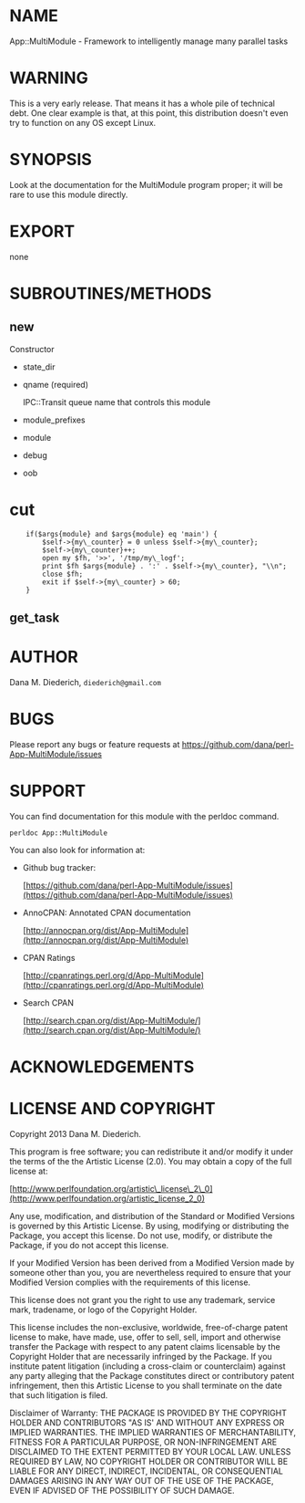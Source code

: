 # NAME

App::MultiModule - Framework to intelligently manage many parallel tasks

# WARNING

This is a very early release.  That means it has a whole pile of
technical debt.  One clear example is that, at this point, this
distribution doesn't even try to function on any OS except Linux.

# SYNOPSIS

Look at the documentation for the MultiModule program proper; it will be
rare to use this module directly.

# EXPORT

none

# SUBROUTINES/METHODS

## new

Constructor

- state\_dir
- qname (required)

    IPC::Transit queue name that controls this module

- module\_prefixes
- module
- debug
- oob

# cut
        if($args{module} and $args{module} eq 'main') {
            $self->{my\_counter} = 0 unless $self->{my\_counter};
            $self->{my\_counter}++;
            open my $fh, '>>', '/tmp/my\_logf';
            print $fh $args{module} . ':' . $self->{my\_counter}, "\\n";
            close $fh;
            exit if $self->{my\_counter} > 60;
        }

## get\_task

# AUTHOR

Dana M. Diederich, `diederich@gmail.com`

# BUGS

Please report any bugs or feature requests at
    https://github.com/dana/perl-App-MultiModule/issues

# SUPPORT

You can find documentation for this module with the perldoc command.

    perldoc App::MultiModule

You can also look for information at:

- Github bug tracker:

    [https://github.com/dana/perl-App-MultiModule/issues](https://github.com/dana/perl-App-MultiModule/issues)

- AnnoCPAN: Annotated CPAN documentation

    [http://annocpan.org/dist/App-MultiModule](http://annocpan.org/dist/App-MultiModule)

- CPAN Ratings

    [http://cpanratings.perl.org/d/App-MultiModule](http://cpanratings.perl.org/d/App-MultiModule)

- Search CPAN

    [http://search.cpan.org/dist/App-MultiModule/](http://search.cpan.org/dist/App-MultiModule/)

# ACKNOWLEDGEMENTS

# LICENSE AND COPYRIGHT

Copyright 2013 Dana M. Diederich.

This program is free software; you can redistribute it and/or modify it
under the terms of the the Artistic License (2.0). You may obtain a
copy of the full license at:

[http://www.perlfoundation.org/artistic\_license\_2\_0](http://www.perlfoundation.org/artistic_license_2_0)

Any use, modification, and distribution of the Standard or Modified
Versions is governed by this Artistic License. By using, modifying or
distributing the Package, you accept this license. Do not use, modify,
or distribute the Package, if you do not accept this license.

If your Modified Version has been derived from a Modified Version made
by someone other than you, you are nevertheless required to ensure that
your Modified Version complies with the requirements of this license.

This license does not grant you the right to use any trademark, service
mark, tradename, or logo of the Copyright Holder.

This license includes the non-exclusive, worldwide, free-of-charge
patent license to make, have made, use, offer to sell, sell, import and
otherwise transfer the Package with respect to any patent claims
licensable by the Copyright Holder that are necessarily infringed by the
Package. If you institute patent litigation (including a cross-claim or
counterclaim) against any party alleging that the Package constitutes
direct or contributory patent infringement, then this Artistic License
to you shall terminate on the date that such litigation is filed.

Disclaimer of Warranty: THE PACKAGE IS PROVIDED BY THE COPYRIGHT HOLDER
AND CONTRIBUTORS "AS IS' AND WITHOUT ANY EXPRESS OR IMPLIED WARRANTIES.
THE IMPLIED WARRANTIES OF MERCHANTABILITY, FITNESS FOR A PARTICULAR
PURPOSE, OR NON-INFRINGEMENT ARE DISCLAIMED TO THE EXTENT PERMITTED BY
YOUR LOCAL LAW. UNLESS REQUIRED BY LAW, NO COPYRIGHT HOLDER OR
CONTRIBUTOR WILL BE LIABLE FOR ANY DIRECT, INDIRECT, INCIDENTAL, OR
CONSEQUENTIAL DAMAGES ARISING IN ANY WAY OUT OF THE USE OF THE PACKAGE,
EVEN IF ADVISED OF THE POSSIBILITY OF SUCH DAMAGE.

